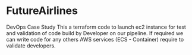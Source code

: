 # FutureAirlines
DevOps Case Study
This a terraform code to launch ec2 instance for test and validation of code build by Developer on our pipeline. If required we can write code for any others AWS services (ECS - Container) require to validate developers.
